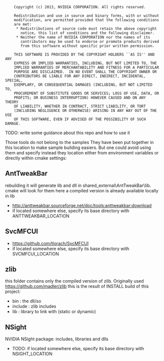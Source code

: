 ````
    Copyright (c) 2013, NVIDIA CORPORATION. All rights reserved.

    Redistribution and use in source and binary forms, with or without
    modification, are permitted provided that the following conditions
    are met:
     * Redistributions of source code must retain the above copyright
       notice, this list of conditions and the following disclaimer.
     * Neither the name of NVIDIA CORPORATION nor the names of its
       contributors may be used to endorse or promote products derived
       from this software without specific prior written permission.

    THIS SOFTWARE IS PROVIDED BY THE COPYRIGHT HOLDERS ``AS IS'' AND ANY
    EXPRESS OR IMPLIED WARRANTIES, INCLUDING, BUT NOT LIMITED TO, THE
    IMPLIED WARRANTIES OF MERCHANTABILITY AND FITNESS FOR A PARTICULAR
    PURPOSE ARE DISCLAIMED.  IN NO EVENT SHALL THE COPYRIGHT OWNER OR
    CONTRIBUTORS BE LIABLE FOR ANY DIRECT, INDIRECT, INCIDENTAL, SPECIAL,
    EXEMPLARY, OR CONSEQUENTIAL DAMAGES (INCLUDING, BUT NOT LIMITED TO,
    PROCUREMENT OF SUBSTITUTE GOODS OR SERVICES; LOSS OF USE, DATA, OR
    PROFITS; OR BUSINESS INTERRUPTION) HOWEVER CAUSED AND ON ANY THEORY
    OF LIABILITY, WHETHER IN CONTRACT, STRICT LIABILITY, OR TORT
    (INCLUDING NEGLIGENCE OR OTHERWISE) ARISING IN ANY WAY OUT OF THE USE
    OF THIS SOFTWARE, EVEN IF ADVISED OF THE POSSIBILITY OF SUCH DAMAGE.

````

TODO: write some guidance about this repo and how to use it

Those tools do not belong to the samples
They have been put together in this location to make sample building easiers. But one could avoid using them and specify instead
they location either from environment variables or directly within cmake settings:

## AntTweakBar
rebuilding it will generate lib and dll in shared_external\AntTweakBar\lib. cmake will look for them here
a compiled version is already available locally in lib
- http://anttweakbar.sourceforge.net/doc/tools:anttweakbar:download
- if located somewhere else, specify its base directory with ANTTWEAKBAR_LOCATION

## SvcMFCUI
- https://github.com/tlorach/SvcMFCUI
- if located somewhere else, specify its base directory with SVCMFCUI_LOCATION

## zlib
this folder contains only the compiled version of zlib. Originally used https://github.com/madler/zlib
this is the result of INSTALL build of this project:
  - bin : the dll/so
  - include : zlib includes
  - lib : library to link with (static or dynamic)

## NSight
NVIDIA NSight package: includes, libraries and dlls
- TODO: if located somewhere else, specify its base directory with NSIGHT_LOCATION


